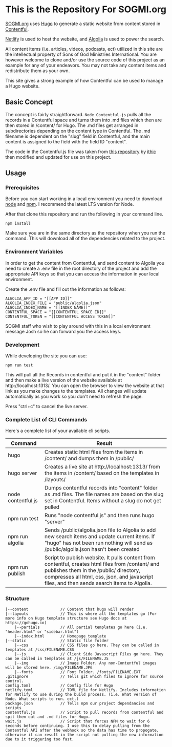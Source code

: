 # This is the Repository For SOGMI.org

[SOGMI.org](http://sogmi.org) uses [Hugo](http:gohugo.io) to generate a static website from content stored in [Contentful](http://contentful.com). 

[Netlify](http://netlify.com) is used to host the website, and [Algolia](http://algolia.com) is used to power the search.

All content items (i.e. articles, videos, podcasts, ect) utilized in this site are the intellectual property of Sons of God Ministries International. You are however welcome to clone and/or use the source code of this project as an example for any of your endeavors. You may not take any content items and redistribute them as your own.

This site gives a strong example of how Contentful can be used to manage a Hugo website.

## Basic Concept

The concept is fairly straightforward. ```Node Contentful.js``` pulls all the records in a Contentful space and turns them into .md files which then are then stored in /content/ for Hugo. The .md files get arranged in subdirectories depending on the content type in Contentful. The .md filename is dependent on the "slug" field in Contentful, and the main content is assigned to the field with the field ID "content".

The code in the Contentful.js file was taken from [this repository](https://github.com/ithic/contentful-hugo) by [ithic](https://github.com/ithic) then modified and updated for use on this project.

## Usage

### Prerequisites
Before you can start working in a local environment you need to download [node](https://nodejs.org/en/download/) and [npm](https://www.npmjs.com/get-npm). I recommend the latest LTS version for Node.

After that clone this repository and run the following in your command line.

```npm install```

Make sure you are in the same directory as the repository when you run the command. This will download all of the dependencies related to the project.

### Environment Variables

In order to get the content from Contentful, and send content to Algolia you need to create a .env file in the root directory of the project and add the appropriate API keys so that you can access the information in your local environment.

Create the .env file and fill out the information as follows:

```ALGOLIA_ADMIN_KEY = "[[ADMIN KEY]]"
ALGOLIA_APP_ID = "[[APP ID]]"
ALGOLIA_INDEX_FILE = "public/algolia.json"
ALGOLIA_INDEX_NAME = "[[INDEX NAME]]"
CONTENTFUL_SPACE = "[[CONTENTFUL SPACE ID]]"
CONTENTFUL_TOKEN = "[[CONTENTFUL ACCESS TOKEN]]"
```
SOGMI staff who wish to play around with this in a local environment message Josh so he can forward you the access keys.

### Development

While developing the site you can use:

```npm run test```

This will pull all the Records in contentful and put it in the "content" folder and then make a live version of the website available at http://localhost:1313/. You can open the browser to view the website at that link as you make changes to the templates. All changes will update automatically as you work so you don't need to refresh the page.

Press "ctrl+c" to cancel the live server.

### Complete List of CLI Commands

Here's a complete list of your available cli scripts.

| Command   | Result                      |
|----------------|-----------------------------|
| hugo | Creates static html files from the items in /content/ and dumps them in /public/ |
| hugo server | Creates a live site at http://localhost:1313/ from the items in /content/ based on the templates in /layouts/ |
| node contentful.js | Dumps contentful records into "content" folder as .md files. The file names are based on the slug set in Contentful. Items without a slug do not get pulled |
| npm run test | Runs "node contentful.js" and then runs hugo "server" |
| npm run algolia | Sends /public/algolia.json file to Algolia to add new search items and update current items. If "hugo" has not been run nothing will send as /public/algolia.json hasn't been created |
| npm run publish | Script to publish website. It pulls content from contentful, creates html files from /content/ and publishes them in the /public/ directory, compresses all html, css, json, and javascript files, and then sends search items to Algolia. |

### Structure

```|--archetypes           // Archetypes for hugo. Not relevant unless you will be creating .md with Hugo's command structure instead of fetching content from Contentful.
|--content              // Content that hugo will render
|--layouts              // This is where all the templates go (For more info on Hugo template structure see Hugo docs at https://gohugo.io)
    |--partials         // All partial templates go here (i.e. "header.html" or "sidebar.html")
    |--index.html       // Homepage template
|--static               // Static file folder
    |--css              // CSS files go here. They can be called in templates at /css/FILENAME.CSS
    |--js               // Client Side Javascript Files go here. They can be called in templates at /js/FILENAME.JS
    |--img              // Image Folder. Any non-Contentful images will be stored here. /img/FILENAME.JPG
    |--fonts            // Font Folder. /fonts/FILENAME.EXT
.gitignore              // Tells git which files to ignore for source control.
config.toml             // Config file for Hugo
netlify.toml            // TOML file for Netlify. Includes information for Netlify to use during the build process. (i.e. What version of Node. What scripts to run. ect.)
package.json            // Tells npm our project dependancies and scripts
contentful.js           // Script to pull records from contentful and spit them out and .md files for Hugo.
wait.js                 // Script that forces NPM to wait for 6 seconds before continuing. I use this to delay pulling from the Contentful API after the webhook so the data has time to propogate, otherwise it can result in the script not pulling the new information due to it triggering too fast.
```
